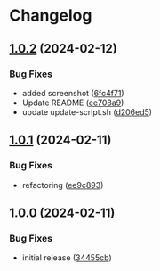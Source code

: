 # Changelog

## [1.0.2](https://github.com/iFadi/StudIP-ILIAS-Skin/compare/v1.0.1...v1.0.2) (2024-02-12)


### Bug Fixes

* added screenshot ([6fc4f71](https://github.com/iFadi/StudIP-ILIAS-Skin/commit/6fc4f71ffa778fae0989f34eda744b3e9b79c5c9))
* Update README ([ee708a9](https://github.com/iFadi/StudIP-ILIAS-Skin/commit/ee708a9cd014f42893c5b2629fc02db286f37c58))
* update update-script.sh ([d206ed5](https://github.com/iFadi/StudIP-ILIAS-Skin/commit/d206ed5fd17a296389ae6103d051389686095c5a))

## [1.0.1](https://github.com/iFadi/StudIP-ILIAS-Skin/compare/v1.0.0...v1.0.1) (2024-02-11)


### Bug Fixes

* refactoring ([ee9c893](https://github.com/iFadi/StudIP-ILIAS-Skin/commit/ee9c893cc228fced557ab08e4285abba884ecd02))

## 1.0.0 (2024-02-11)


### Bug Fixes

* initial release ([34455cb](https://github.com/iFadi/StudIP-ILIAS-Skin/commit/34455cb6c5695dded0981cd850521790c0acaa20))

